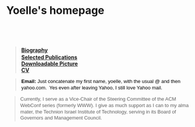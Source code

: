 # Yoelle's homepage

<p style="color: #000000; font-family: Verdana, Helvetica, Arial, sans-serif; font-size: 13px; line-height: 16.6666660308838px;"><strong style="font-family: verdana; line-height: 16.6666660308838px;">&nbsp;</strong></p>
<p style="color: #000000; font-family: Verdana, Helvetica, Arial, sans-serif; font-size: 13px; line-height: 16.6666660308838px;"><strong>&nbsp;</strong></p>
<blockquote>
<p><strong><a href="http://yoelle.tumblr.com/bio" title="Biography" target="_blank" style="line-height: 1.4;">Biography</a></strong><br /><strong><a href="http://yoelle.tumblr.com/pubs" title="Selected Publications" target="_blank">Selected Publications<br /></a><a href="http://yoelle.tumblr.com/cv">Downloadable&nbsp;Picture<br />CV</a></strong></p>
</blockquote>
<blockquote>
<p style="color: #000000; font-family: Verdana, Helvetica, Arial, sans-serif; font-size: 13px; line-height: 16.6666660308838px;"><strong>Email:</strong> Just concatenate my first name, yoelle, with the usual @ and then yahoo.com.&nbsp; Yes even after leaving Yahoo, I still love Yahoo mail.</p>
</blockquote>
<div style="color: #000000; font-family: Verdana, Helvetica, Arial, sans-serif; font-size: 13px; line-height: 16.6666660308838px;">
<blockquote>Currently, I serve as a Vice-Chair of the Steering Committee of the ACM WebConf series (formerly WWW). I give as much support as I can to my alma mater, the Technion Israel Institute of Technology, serving in its Board of Governors and Management Council.</blockquote>
</div>
